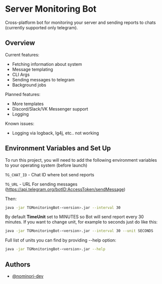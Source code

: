 # Server Monitoring Bot

Cross-platform bot for monitoring your server and sending reports to chats (currently supported only
telegram). 

## Overview

Current features:
* Fetching information about system
* Message templating
* CLI Args
* Sending messages to telegram
* Background jobs 

Planned features:
* More templates
* Discord/Slack/VK Messenger support
* Logging


Known issues:
* Logging via logback, lg4j, etc.. not working


## Environment Variables and Set Up

To run this project, you will need to add the following environment variables to your
operating system (before launch)

`TG_CHAT_ID` - Chat ID where bot send reports

`TG_URL` - URL For sending messages (https://api.telegram.org/botID:AccessToken/sendMessage)

Then:

```bash
java -jar TGMonitoringBot-<version>.jar --interval 30
```

By default **TimeUnit** set to MINUTES so Bot will send report every 30 minutes.
If you want to change unit, for example to seconds just do like this:

```bash
java -jar TGMonitoringBot-<version>.jar --interval 30 --unit SECONDS
```

Full list of units you can find by providing --help option:
```bash
java -jar TGMonitoringBot-<version>.jar --help
```

## Authors

- [@nominori-dev](https://www.github.com/nominori-dev)


